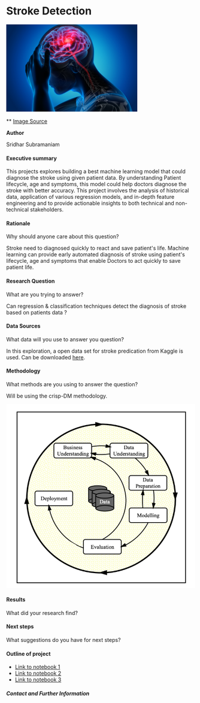 # Stroke Detection
<img src="images/stroke_image.jpg" alt="Stroke" style="max-width: 100%;" width="350">

** [Image Source](https://vitals.sutterhealth.org/stroke-and-heart-attack-rapid-response-timing-is-everything/)

**Author**

Sridhar Subramaniam

#### Executive summary
This projects explores building a best machine learning model that could diagnose the stroke using given patient data. By understanding Patient lifecycle, age and symptoms, this model could help doctors diagnose the stroke with better accuracy. This project involves the analysis of historical data, application of various regression models, and in-depth feature engineering and to provide actionable insights to both technical and non-technical stakeholders.


#### Rationale
Why should anyone care about this question?

Stroke need to diagnosed quickly to react and save patient's life. Machine learning can provide early automated diagnosis of stroke using patient's lifecycle, age and symptoms that enable Doctors to act quickly to save patient life. 


#### Research Question
What are you trying to answer?

Can regression & classification techniques detect the diagnosis of stroke based on patients data ?

#### Data Sources
What data will you use to answer you question?

In this exploration, a open data set for stroke predication from Kaggle is used. Can be downloaded [here](https://www.kaggle.com/datasets/teamincribo/stroke-prediction/).


#### Methodology
What methods are you using to answer the question?

Will be using the crisp-DM methodology.

![Crisp](images/crisp.png)

#### Results
What did your research find?



#### Next steps
What suggestions do you have for next steps?

#### Outline of project

- [Link to notebook 1]()
- [Link to notebook 2]()
- [Link to notebook 3]()


##### Contact and Further Information